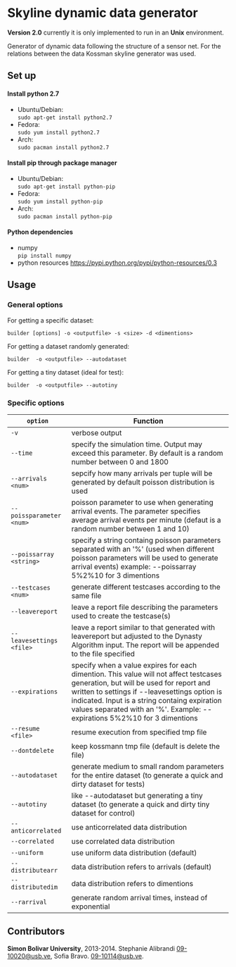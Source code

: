 # Skyline dynamic data generator 

**Version 2.0** currently it is only implemented to run in an **Unix** environment.

Generator of dynamic data following the structure of a sensor net. For the relations between the data Kossman skyline generator was used.

## Set up ##

#### Install python 2.7 ####
* Ubuntu/Debian:       
```sudo apt-get install python2.7```
* Fedora:       
```sudo yum install python2.7```
* Arch:         
```sudo pacman install python2.7```

#### Install pip through package manager ####
* Ubuntu/Debian:      
```sudo apt-get install python-pip```
* Fedora:      
```sudo yum install python-pip```
* Arch:       
```sudo pacman install python-pip```

#### Python dependencies ####
* numpy      
```pip install numpy```
* python resources <https://pypi.python.org/pypi/python-resources/0.3>

## Usage ##

### General options ###

For getting a specific dataset:
~~~~~
builder [options] -o <outputfile> -s <size> -d <dimentions> 
~~~~~

For getting a dataset randomly generated:
~~~~~
builder  -o <outputfile> --autodataset
~~~~~

For getting a tiny dataset (ideal for test):
~~~~~
builder  -o <outputfile> --autotiny
~~~~~

### Specific options ###

```option```                 | Function
-----------------------------| -------------
```-v```                     | verbose output
```--time```                 | specify the simulation time. Output may exceed this parameter. By default is a random number between 0 and 1800
```--arrivals <num>```       | sepcify how many arrivals per tuple will be generated by default poisson distribution is used
```--poissparameter <num>``` | poisson parameter to use when generating arrival events. The parameter specifies average arrival events per minute (defaut is a random number between 1 and 10)
```--poissarray <string>```  | specify a string containg poisson parameters separated with an '%' (used when different poisson parameters will be used to generate arrival events) example: --poissarray 5%2%10 for 3 dimentions
```--testcases <num>```      | generate different testcases according to the same file
```--leavereport```          | leave a report file describing the parameters used to create the testcase(s)
```--leavesettings <file>``` | leave a report similar to that generated with leavereport but adjusted to the Dynasty Algorithm input. The report will be appended to the file specified
```--expirations```          | specify when a value expires for each dimention. This value will not affect testcases generation, but will be used for report and written to settings if --leavesettings option is indicated. Input is a string containg expiration values separated with an '%'. Example: --expirations 5%2%10 for 3 dimentions
```--resume  <file>```       | resume execution from specified tmp file
```--dontdelete```           | keep kossmann tmp file (default is delete the file)
```--autodataset```          | generate medium to small random parameters for the entire dataset (to generate a quick and dirty dataset for tests)
```--autotiny```             | like --autodataset but generating a tiny dataset (to generate a quick and dirty tiny dataset for control)
```--anticorrelated```       | use anticorrelated data distribution
```--correlated```           | use correlated data distribution
```--uniform```              | use uniform data distribution (default)
```--distributearr```        | data distribution refers to arrivals (default)
```--distributedim```        | data distribution refers to dimentions 
```--rarrival```             | generate random arrival times, instead of exponential

## Contributors ##

**Simon Bolivar University**, 2013-2014. Stephanie Alibrandi 09-10020@usb.ve, Sofia Bravo. 09-10114@usb.ve.
